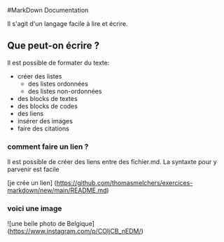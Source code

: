 #MarkDown Documentation

Il s'agit d'un langage facile à lire et écrire. 

## Que peut-on écrire ?

Il est possible de formater du texte: 
- créer des listes
  - des listes ordonnées 
  - des listes non-ordonnées
- des blocks de textes
- des blocks de codes
- des liens
- insérer des images
- faire des citations

### comment faire un lien ? 

Il est possible de créer des liens entre des fichier.md. La syntaxte pour y parvenir est facile 

[je crée un lien] (https://github.com/thomasmelchers/exercices-markdown/new/main/README.md)


### voici une image

![une belle photo de Belgique] (https://www.instagram.com/p/COIjCB_nEDM/)


